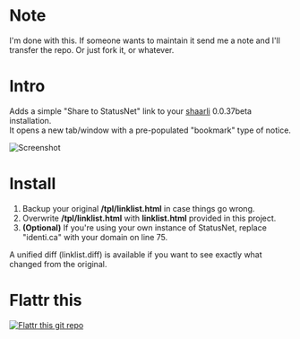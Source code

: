 # Note

I'm done with this. If someone wants to maintain it send me a note and I'll transfer the repo. Or just fork it, or whatever.

# Intro

Adds a simple "Share to StatusNet" link to your [shaarli](http://sebsauvage.net/wiki/doku.php?id=php:shaarli) 0.0.37beta installation.  
It opens a new tab/window with a pre-populated "bookmark" type of notice.

![Screenshot](http://chromic.org/images/shaarli.png)

# Install

1. Backup your original **/tpl/linklist.html** in case things go wrong.
1. Overwrite **/tpl/linklist.html** with **linklist.html** provided in this project.
1. **(Optional)** If you're using your own instance of StatusNet, replace "identi.ca" with your domain on line 75.

A unified diff (linklist.diff) is available if you want to see exactly what changed from the original.

# Flattr this

[![Flattr this git repo](http://api.flattr.com/button/flattr-badge-large.png)](https://flattr.com/submit/auto?user_id=chimo&url=https://github.com/chimo/shaarliToSN&title=shaarliToSN&language=&tags=github&category=software) 
